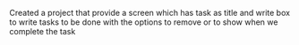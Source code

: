 Created a project that provide a screen which has task as title and write box to write tasks to be done with the options to remove or to show when we complete the task
